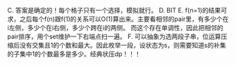 C. 答案是确定的！每个格子只有一个选择，模拟就行。
D. BIT
E. f(n=1)的结果可求，之后每个f(n)跟f(1)的关系可以O(1)算出来。主要看相邻的pair里，有多少个在i左侧，多少个在i右侧，多少个跨在i的两侧。
   而这个存在单调性，因此把相邻的pair排序，用个set维护一下右端点扫一遍。
F. 可以抽象为选两段子串，位运算压缩后没有交集且1的个数和最大。因此枚举一段，设状态为s，则需要知道s的补集的子集中1的个数最多是多少。经典状压dp！！！
